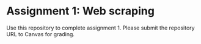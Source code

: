# Assignment 1: Web scraping

Use this repository to complete assignment 1. Please submit the repository URL to Canvas for grading.

